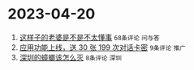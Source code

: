 # 2023-04-20

1. [这样子的老婆是不是不太懂事](https://www.v2ex.com/t/933893) `68条评论` `问与答`
1. [应用功能上线，送 30 张 199 次对话卡密](https://www.v2ex.com/t/933895) `9条评论` `推广`
1. [深圳的蟑螂该怎么灭](https://www.v2ex.com/t/933898) `8条评论` `深圳`
